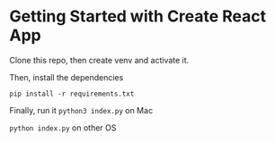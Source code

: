 # Getting Started with Create React App

Clone this repo, then create venv and activate it.

Then, install the dependencies

`pip install -r requirements.txt`

Finally, run it
`python3 index.py`
on Mac

`python index.py`
on other OS
